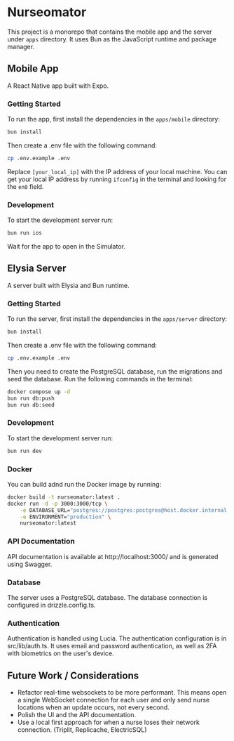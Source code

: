# Nurseomator

This project is a monorepo that contains the mobile app and the server under `apps` directory. It uses Bun as the JavaScript runtime and package manager.

## Mobile App

A React Native app built with Expo.

### Getting Started

To run the app, first install the dependencies in the `apps/mobile` directory:

```bash
bun install
```

Then create a .env file with the following command:

```bash
cp .env.example .env
```

Replace `[your_local_ip]` with the IP address of your local machine. You can get your local IP address by running `ifconfig` in the terminal and looking for the `en0` field.

### Development

To start the development server run:

```bash
bun run ios
```

Wait for the app to open in the Simulator.

## Elysia Server

A server built with Elysia and Bun runtime.

### Getting Started

To run the server, first install the dependencies in the `apps/server` directory:

```bash
bun install
```

Then create a .env file with the following command:

```bash
cp .env.example .env
```

Then you need to create the PostgreSQL database, run the migrations and seed the database. Run the following commands in the terminal:

```bash
docker compose up -d
bun run db:push
bun run db:seed
```

### Development

To start the development server run:

```bash
bun run dev
```

### Docker

You can build adnd run the Docker image by running:

```bash
docker build -t nurseomator:latest .
docker run -d -p 3000:3000/tcp \
    -e DATABASE_URL="postgres://postgres:postgres@host.docker.internal:5432/postgres" \
    -e ENVIRONMENT="production" \
    nurseomator:latest
```

### API Documentation

API documentation is available at http://localhost:3000/ and is generated using Swagger.

### Database

The server uses a PostgreSQL database. The database connection is configured in drizzle.config.ts.

### Authentication

Authentication is handled using Lucia. The authentication configuration is in src/lib/auth.ts. It uses email and password authentication, as well as 2FA with biometrics on the user's device.

## Future Work / Considerations

- Refactor real-time websockets to be more performant. This means open a single WebSocket connection for each user and only send nurse locations when an update occurs, not every second.
- Polish the UI and the API documentation.
- Use a local first approach for when a nurse loses their network connection. (Triplit, Replicache, ElectricSQL)
